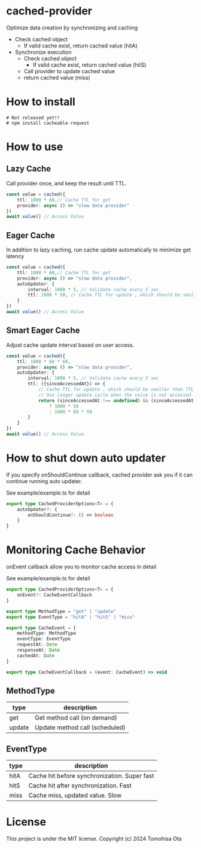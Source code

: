 # cached-provider

Optimize data creation by synchronizing and caching

- Check cached object 
  - If valid cache exist, return cached value (hitA)
- Synchronize execution
  - Check cached object
      - If valid cache exist, return cached value (hitS)
  - Call provider to update cached value
  - return cached value (miss)

# How to install

```shell
# Not released yet!!
# npm install cacheable-request
```

# How to use

## Lazy Cache

Call provider once, and keep the result until TTL.

```typescript
const value = cached({
    ttl: 1000 * 60,// Cache TTL for get
    provider: async () => "slow data provider"
})
await value() // Access Value
```

## Eager Cache
In addition to lazy caching, run cache update automatically to minimize get latency

```typescript
const value = cached({
    ttl: 1000 * 60,// Cache TTL for get
    provider: async () => "slow data provider",
    autoUpdater: {
        interval: 1000 * 5, // Validate cache every 5 sec
        ttl: 1000 * 50, // Cache TTL for update , which should be smaller than TTL for get
    }
})
await value() // Access Value
```

## Smart Eager Cache

Adjust cache update interval based on user access.

```typescript
const value = cached({
    ttl: 1000 * 60 * 60,
    provider: async () => "slow data provider",
    autoUpdater: {
        interval: 1000 * 5, // Validate cache every 5 sec
        ttl: ({sinceAccessedAt}) => {
            // Cache TTL for update , which should be smaller than TTL for get
            // Use longer update cycle when the value is not accessed
            return (sinceAccessedAt !== undefined) && (sinceAccessedAt < 1000 * 60 * 10)
                ? 1000 * 50
                : 1000 * 60 * 59
        }
    }
})
await value() // Access Value
```

# How to shut down auto updater

If you specify onShouldContinue callback, cached provider ask you if it can continue running auto updater.

See example/example.ts for detail

```typescript
export type CachedProviderOptions<T> = {
    autoUpdater?: {
        onShouldContinue?: () => boolean
    }
}
```

# Monitoring Cache Behavior

onEvent callback allow you to monitor cache access in detail

See example/example.ts for detail

```typescript
export type CachedProviderOptions<T> = {
    onEvent?: CacheEventCallback
}
```

```typescript
export type MethodType = "get" | "update"
export type EventType = "hitA" | "hitS" | "miss"

export type CacheEvent = {
    methodType: MethodType
    eventType: EventType
    requestAt: Date
    responseAt: Date
    cachedAt: Date
}

export type CacheEventCallback = (event: CacheEvent) => void

```

## MethodType

| type   | description                    |
|--------|--------------------------------|
| get    | Get method call (on demand)    |
| update | Update method call (scheduled) |

## EventType

| type | description                                  |
|------|----------------------------------------------|
| hitA | Cache hit before synchronization. Super fast |
| hitS | Cache hit after synchronization. Fast        |
| miss | Cache miss, updated value. Slow              |

# License

This project is under the MIT license.
Copyright (c) 2024 Tomohisa Ota
